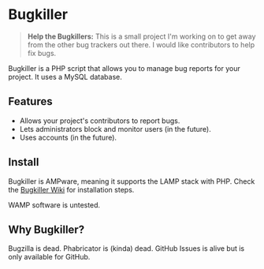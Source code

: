 # Bugkiller

> **Help the Bugkillers:** This is a small project I'm working on to get away
> from the other bug trackers out there. I would like contributors to help fix
> bugs.

Bugkiller is a PHP script that allows you to manage bug reports for your
project. It uses a MySQL database.

## Features

* Allows your project's contributors to report bugs.
* Lets administrators block and monitor users (in the future).
* Uses accounts (in the future).

## Install

Bugkiller is AMPware, meaning it supports the LAMP stack with PHP.
Check the [Bugkiller Wiki](https://github.com/TylerMS887/bugkiller/wiki)
for installation steps.

WAMP software is untested.

## Why Bugkiller?

Bugzilla is dead. Phabricator is (kinda) dead. GitHub Issues is alive but is only
available for GitHub.
